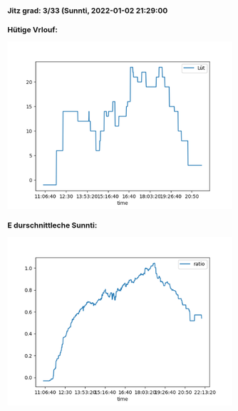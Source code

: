 ### Jitz grad: 3/33 (Sunnti, 2022-01-02 21:29:00

### Hütige Vrlouf:
![Graph](Today.png)

### E durschnittleche Sunnti:
![Graph](Sunnti.png)